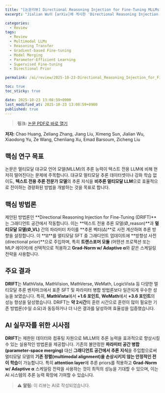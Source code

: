 ```yaml
---
title: "[논문리뷰] Directional Reasoning Injection for Fine-Tuning MLLMs"
excerpt: "Jialian Wu이 [arXiv]에 게시한 'Directional Reasoning Injection for Fine-Tuning MLLMs' 논문에 대한 자세한 리뷰입니다."

categories:
  - Review
tags:
  - Review
  - Multimodal LLMs
  - Reasoning Transfer
  - Gradient-based Fine-tuning
  - Model Merging
  - Parameter-Efficient Learning
  - Supervised Fine-tuning
  - Directional Prior

permalink: /ai/review/2025-10-23-Directional_Reasoning_Injection_for_Fine-Tuning_MLLMs/

toc: true
toc_sticky: true

date: 2025-10-23 13:08:59+0900
last_modified_at: 2025-10-23 13:08:59+0900
published: true
---
```

> **링크:** [논문 PDF로 바로 열기](https://arxiv.org/abs/2510.15050)

**저자:** Chao Huang, Zeliang Zhang, Jiang Liu, Ximeng Sun, Jialian Wu, Xiaodong Yu, Ze Wang, Chenliang Xu, Emad Barsoum, Zicheng Liu



## 핵심 연구 목표
논문은 멀티모달 대규모 언어 모델(MLLM)의 추론 능력이 텍스트 전용 LLM에 비해 현저히 떨어진다는 문제에 주목합니다. 대규모 멀티모달 추론 데이터셋이나 강화 학습 없이도, **텍스트 전용 추론 전문가 모델**의 추론 지식을 **비추론 멀티모달 LLM**으로 효율적으로 전이하는 경량화된 방법을 개발하는 것을 목표로 합니다.

## 핵심 방법론
제안된 방법론인 **Directional Reasoning Injection for Fine-Tuning (DRIFT)**는 그래디언트 공간에서 작동합니다. 이는 **텍스트 전용 추론 모델(Ø_reason)**과 **멀티모달 모델(Ø_VL)** 간의 파라미터 차이를 **추론 벡터(∆)**로 사전 계산하여 추론 방향을 설정합니다. 이 **∆**를 멀티모달 SFT 중 그래디언트 업데이트에 **방향성 사전(directional prior)**으로 주입하며, 특히 **트랜스포머 모듈** (어텐션 프로젝션 또는 MLP 레이어)에 선택적으로 적용하고 **Grad-Norm w/ Adaptive α**와 같은 스케일링 전략을 사용합니다.

## 주요 결과
**DRIFT**는 MathVista, MathVision, MathVerse, WeMath, LogicVista 등 다양한 멀티모달 추론 벤치마크에서 표준 SFT 및 파라미터 병합 방법론보다 일관되게 우수한 성능을 보였습니다. 특히, **MathVista**에서 **+1.6 포인트**, **WeMath**에서 **+3.6 포인트**의 성능 향상을 달성했습니다. DRIFT는 **약 2시간**의 훈련 시간으로 훈련이 많이 필요한 기존 방법론(수일 소요)과 동등하거나 더 나은 결과를 달성하여 효율성을 입증했습니다.

## AI 실무자를 위한 시사점
**DRIFT**는 제한된 데이터와 컴퓨팅 자원으로 MLLM의 추론 능력을 효과적으로 향상시킬 수 있는 실용적인 방법론을 제공합니다. 기존의 불안정한 **파라미터 공간 병합(parameter-space merging)** 대신 **그래디언트 공간에서 추론 지식**을 주입함으로써 멀티모달 모델의 **기존 정렬(multimodal alignment)을 손상시키지 않는 안정적인 전이 학습**이 가능합니다. 특히 **attention layer**에 추론 priors를 적용하고 **Grad-Norm w/ Adaptive α** 스케일링 전략을 사용하는 것이 최적의 성능을 기대할 수 있으며, 이는 AI 시스템의 추론 능력 확장에 기여할 수 있습니다.

> ⚠️ **알림:** 이 리뷰는 AI로 작성되었습니다.